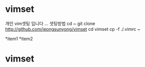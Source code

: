 # vimset
개인 vim셋팅 입니다
...
셋팅방법
cd ~
git clone http://github.com/jeongsunyong/vimset
cd vimset
cp -f  ./.vimrc ~

*item1
*item2

# vimset
